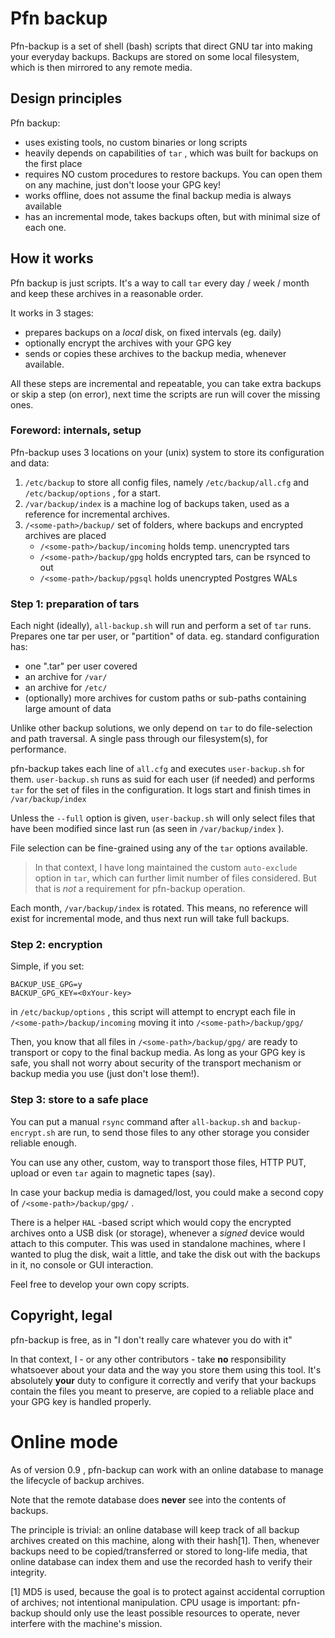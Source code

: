 # Pfn backup

Pfn-backup is a set of shell (bash) scripts that direct GNU tar into
making your everyday backups. Backups are stored on some local 
filesystem, which is then mirrored to any remote media.

## Design principles

Pfn backup:

* uses existing tools, no custom binaries or long scripts
* heavily depends on capabilities of `tar` , which was built for
backups on the first place
* requires NO custom procedures to restore backups. You can open
them on any machine, just don't loose your GPG key!
* works offline, does not assume the final backup media is always
available
* has an incremental mode, takes backups often, but with minimal
size of each one.

## How it works

Pfn backup is just scripts. It's a way to call `tar` every day / week
/ month and keep these archives in a reasonable order.

It works in 3 stages:
 - prepares backups on a *local* disk, on fixed intervals (eg. daily)
 - optionally encrypt the archives with your GPG key
 - sends or copies these archives to the backup media, whenever
available.

All these steps are incremental and repeatable, you can take extra
backups or skip a step (on error), next time the scripts are run will
cover the missing ones.


### Foreword: internals, setup

Pfn-backup uses 3 locations on your (unix) system to store its configuration
and data:

1. `/etc/backup` to store all config files, namely `/etc/backup/all.cfg`
    and `/etc/backup/options` , for a start.
2. `/var/backup/index` is a machine log of backups taken, used as a reference
    for incremental archives.
3. `/<some-path>/backup/` set of folders, where backups and encrypted archives
    are placed
    * `/<some-path>/backup/incoming`  holds temp. unencrypted tars
    * `/<some-path>/backup/gpg` holds encrypted tars, can be rsynced to out
    * `/<some-path>/backup/pgsql` holds unencrypted Postgres WALs

### Step 1: preparation of tars

Each night (ideally), `all-backup.sh` will run and perform a set of `tar` runs.
Prepares one tar per user, or "partition" of data.
eg. standard configuration has:
* one ".tar" per user covered
* an archive for `/var/`
* an archive for `/etc/`
* (optionally) more archives for custom paths or sub-paths containing large amount
of data

Unlike other backup solutions, we only depend on `tar` to do file-selection and
path traversal. A single pass through our filesystem(s), for performance.

pfn-backup takes each line of `all.cfg` and executes `user-backup.sh` for them.
`user-backup.sh` runs as suid for each user (if needed) and performs `tar` for
the set of files in the configuration. It logs start and finish times in
`/var/backup/index`

Unless the `--full` option is given, `user-backup.sh` will only select files that
have been modified since last run (as seen in `/var/backup/index` ).

File selection can be fine-grained using any of the `tar` options available.

> In that context, I have long maintained the custom `auto-exclude` option in
> `tar`, which can further limit number of files considered. But that is *not*
> a requirement for pfn-backup operation.

Each month, `/var/backup/index` is rotated. This means, no reference will exist
for incremental mode, and thus next run will take full backups.

### Step 2: encryption

Simple, if you set:
```
BACKUP_USE_GPG=y
BACKUP_GPG_KEY=<0xYour-key>
```
in `/etc/backup/options` , this script will attempt to encrypt each file in
`/<some-path>/backup/incoming` moving it into `/<some-path>/backup/gpg/`

Then, you know that all files in `/<some-path>/backup/gpg/` are ready to
transport or copy to the final backup media. As long as your GPG key is safe,
you shall not worry about security of the transport mechanism or backup media
you use (just don't lose them!).

### Step 3: store to a safe place

You can put a manual `rsync` command after `all-backup.sh` and `backup-encrypt.sh`
are run, to send those files to any other storage you consider reliable enough.

You can use any other, custom, way to transport those files, HTTP PUT, upload
or even `tar` again to magnetic tapes (say).

In case your backup media is damaged/lost, you could make a second copy of
`/<some-path>/backup/gpg/` .

There is a helper `HAL` -based script which would copy the encrypted archives
onto a USB disk (or storage), whenever a *signed* device would attach to this
computer. This was used in standalone machines, where I wanted to plug the disk,
wait a little, and take the disk out with the backups in it, no console or GUI
interaction.

Feel free to develop your own copy scripts.

## Copyright, legal

pfn-backup is free, as in "I don't really care whatever you do with it"

In that context, I - or any other contributors - take **no** responsibility
whatsoever about your data and the way you store them using this tool. It's
absolutely **your** duty to configure it correctly and verify that your
backups contain the files you meant to preserve, are copied to a reliable
place and your GPG key is handled properly.


# Online mode

As of version 0.9 , pfn-backup can work with an online database to manage
the lifecycle of backup archives.

Note that the remote database does **never** see into the contents of backups.

The principle is trivial: an online database will keep track of all backup
archives created on this machine, along with their hash[1]. Then, whenever
backups need to be copied/transferred or stored to long-life media, that
online database can index them and use the recorded hash to verify their
integrity.


[1] MD5 is used, because the goal is to protect against accidental corruption
of archives; not intentional manipulation. CPU usage is important: pfn-backup
should only use the least possible resources to operate, never interfere with
the machine's mission.


